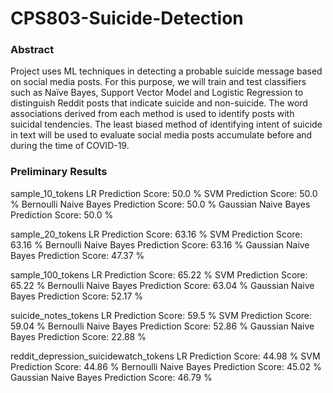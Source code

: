 # CPS803-Suicide-Detection
### Abstract 
Project uses ML techniques in detecting a probable suicide message based on social media posts. 
For this purpose, we will train and test classifiers such as Naïve Bayes, Support Vector Model and Logistic Regression to distinguish Reddit posts that indicate suicide and non-suicide. 
The word associations derived from each method is used to identify posts with suicidal tendencies. 
The least biased method of identifying intent of suicide in text will be used to evaluate social media posts accumulate before and during the time of COVID-19.

### Preliminary Results
sample_10_tokens
LR Prediction Score: 50.0 %
SVM Prediction Score: 50.0 %
Bernoulli Naive Bayes Prediction Score: 50.0 %
Gaussian Naive Bayes Prediction Score: 50.0 %

sample_20_tokens
LR Prediction Score: 63.16 %
SVM Prediction Score: 63.16 %
Bernoulli Naive Bayes Prediction Score: 63.16 %
Gaussian Naive Bayes Prediction Score: 47.37 %

sample_100_tokens
LR Prediction Score: 65.22 %
SVM Prediction Score: 65.22 %
Bernoulli Naive Bayes Prediction Score: 63.04 %
Gaussian Naive Bayes Prediction Score: 52.17 %

suicide_notes_tokens
LR Prediction Score: 59.5 %
SVM Prediction Score: 59.04 %
Bernoulli Naive Bayes Prediction Score: 52.86 %
Gaussian Naive Bayes Prediction Score: 22.88 %

reddit_depression_suicidewatch_tokens
LR Prediction Score: 44.98 %
SVM Prediction Score: 44.86 %
Bernoulli Naive Bayes Prediction Score: 45.02 %
Gaussian Naive Bayes Prediction Score: 46.79 %

